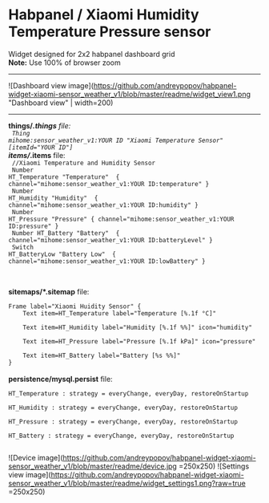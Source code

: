 # Habpanel / Xiaomi Humidity Temperature Pressure sensor 
Widget designed for 2x2 habpanel dashboard grid <br>
<b>Note:</b> Use 100% of browser zoom
<hr>

![Dashboard view image](https://github.com/andreypopov/habpanel-widget-xiaomi-sensor_weather_v1/blob/master/readme/widget_view1.png "Dashboard view" | width=200)

<hr>


<b>things/*.things</b> file:<br>
<code>
Thing mihome:sensor_weather_v1:YOUR ID "Xiaomi Temperature Sensor" [itemId="YOUR ID"]
</code>
<br>
<b>items/*.items</b> file:<br>
<code>
//Xiaomi Temperature and Humidity Sensor<br>
Number HT_Temperature "Temperature" <temperature> { channel="mihome:sensor_weather_v1:YOUR ID:temperature" }<br>
Number HT_Humidity "Humidity" <humidity> { channel="mihome:sensor_weather_v1:YOUR ID:humidity" }<br>
Number HT_Pressure "Pressure"  { channel="mihome:sensor_weather_v1:YOUR ID:pressure" }<br>
Number HT_Battery "Battery" <battery> { channel="mihome:sensor_weather_v1:YOUR ID:batteryLevel" }<br>
Switch HT_BatteryLow "Battery Low" <energy> { channel="mihome:sensor_weather_v1:YOUR ID:lowBattery" }<br>
</code>

<br>
<b>sitemaps/*.sitemap</b> file:<br>
<code>
Frame label="Xiaomi Huidity Sensor" {
    Text item=HT_Temperature label="Temperature [%.1f °C]" <br>
    Text item=HT_Humidity label="Humidity [%.1f %%]" icon="humidity"<br>
    Text item=HT_Pressure label="Pressure [%.1f kPa]" icon="pressure"<br>
    Text item=HT_Battery label="Battery [%s %%]"
}
</code>

<br>
<b>persistence/mysql.persist</b> file:<br>
<code>
HT_Temperature : strategy = everyChange, everyDay, restoreOnStartup<br>
HT_Humidity : strategy = everyChange, everyDay, restoreOnStartup<br>
HT_Pressure : strategy = everyChange, everyDay, restoreOnStartup<br>
HT_Battery : strategy = everyChange, everyDay, restoreOnStartup<br>
</code>

![Device image](https://github.com/andreypopov/habpanel-widget-xiaomi-sensor_weather_v1/blob/master/readme/device.jpg =250x250)
![Settings view image](https://github.com/andreypopov/habpanel-widget-xiaomi-sensor_weather_v1/blob/master/readme/widget_settings1.png?raw=true =250x250)